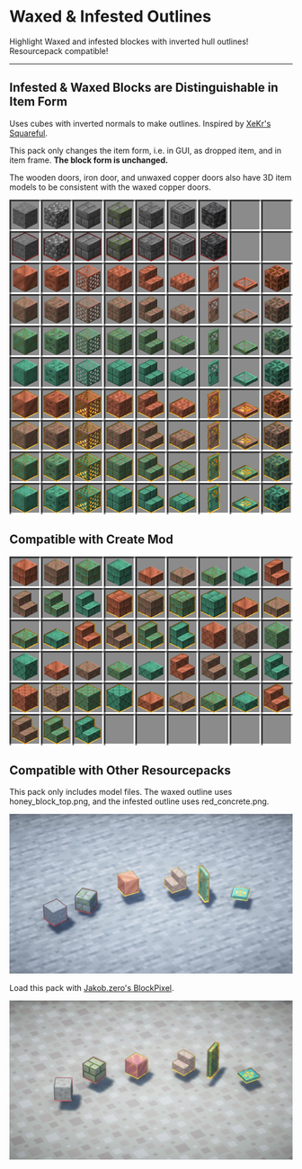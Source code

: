 # Waxed & Infested Outlines

Highlight Waxed and infested blockes with inverted hull outlines! Resourcepack compatible!

---

## Infested & Waxed Blocks are Distinguishable in Item Form

Uses cubes with inverted normals to make outlines. Inspired by [XeKr's Squareful](https://modrinth.com/resourcepack/xekrsquarepattern).

This pack only changes the item form, i.e. in GUI, as dropped item, and in item frame. **The block form is unchanged.**

The wooden doors, iron door, and unwaxed copper doors also have 3D item models to be consistent with the waxed copper doors.

![comparison](https://github.com/GrakePch/Waxed-InfestedOutlines/blob/master/images/comparison.png?raw=true)

## Compatible with Create Mod

![comparison_create_mod](https://github.com/GrakePch/Waxed-InfestedOutlines/blob/master/images/comparison_create_mod.png?raw=true)

## Compatible with Other Resourcepacks

This pack only includes model files. The waxed outline uses honey_block_top.png, and the infested outline uses red_concrete.png.

![dropped](https://github.com/GrakePch/Waxed-InfestedOutlines/blob/master/images/dropped.png?raw=true)

Load this pack with [Jakob.zero's BlockPixel](https://modrinth.com/resourcepack/blockpixel).

![dropped_blockpixel](https://github.com/GrakePch/Waxed-InfestedOutlines/blob/master/images/dropped_blockpixel.png?raw=true)

